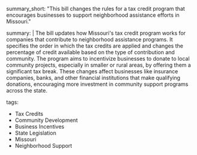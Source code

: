 summary_short: "This bill changes the rules for a tax credit program that encourages businesses to support neighborhood assistance efforts in Missouri."

summary: |
  The bill updates how Missouri's tax credit program works for companies that contribute to neighborhood assistance programs. It specifies the order in which the tax credits are applied and changes the percentage of credit available based on the type of contribution and community. The program aims to incentivize businesses to donate to local community projects, especially in smaller or rural areas, by offering them a significant tax break. These changes affect businesses like insurance companies, banks, and other financial institutions that make qualifying donations, encouraging more investment in community support programs across the state.

tags:
  - Tax Credits
  - Community Development
  - Business Incentives
  - State Legislation
  - Missouri
  - Neighborhood Support
